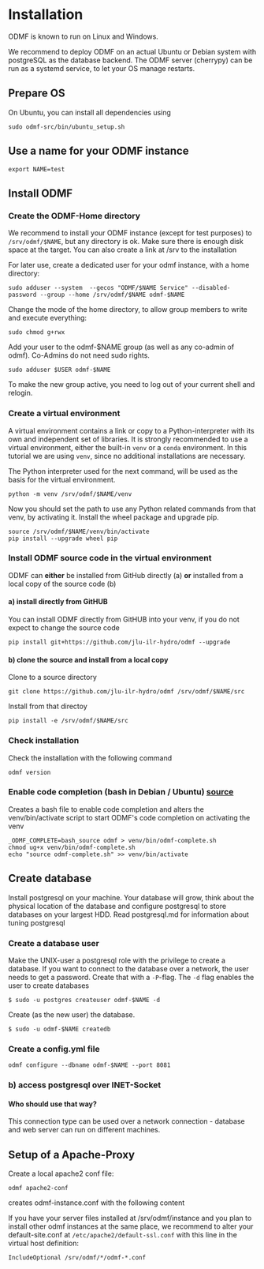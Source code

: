 # Installation

ODMF is known to run on Linux and Windows.  

We recommend to deploy ODMF on an actual Ubuntu or Debian system with postgreSQL as the 
database backend. The ODMF server (cherrypy) can be run as a systemd service, 
to let your OS manage restarts.

## Prepare OS

On Ubuntu, you can install all dependencies using 

    sudo odmf-src/bin/ubuntu_setup.sh

## Use a name for your ODMF instance

    export NAME=test

## Install ODMF

### Create the ODMF-Home directory

We recommend to install your ODMF instance (except for test purposes) to `/srv/odmf/$NAME`, but any directory is ok.
Make sure there is enough disk space at the target. You can also create a link at /srv to the installation

For later use, create a dedicated user for your odmf instance, with a home directory:

    sudo adduser --system  --gecos "ODMF/$NAME Service" --disabled-password --group --home /srv/odmf/$NAME odmf-$NAME

Change the mode of the home directory, to allow group members to write and execute everything:

    sudo chmod g+rwx 
    
Add your user to the odmf-$NAME group (as well as any co-admin of odmf). Co-Admins do not need sudo rights.

    sudo adduser $USER odmf-$NAME

To make the new group active, you need to log out of your current shell and relogin.

### Create a virtual environment

A virtual environment contains a link or copy to a Python-interpreter with its
own and independent set of libraries. It is strongly recommended to use a virtual
environment, either the built-in `venv` or a `conda` environment. In this tutorial 
we are using `venv`, since no additional installations are necessary.

The Python interpreter used for the next command, will be used as the basis for the virtual 
environment.

    python -m venv /srv/odmf/$NAME/venv

Now you should set the path to use any Python related commands from that venv, by activating it. Install the
wheel package and upgrade pip.

    source /srv/odmf/$NAME/venv/bin/activate
    pip install --upgrade wheel pip

### Install ODMF source code in the virtual environment

ODMF can **either** be installed from GitHub directly (a) **or** installed from a local copy of the source code (b)

#### a) install directly from GitHUB

You can install ODMF directly from GitHUB into your venv, if you do not expect to change the source code

    pip install git+https://github.com/jlu-ilr-hydro/odmf --upgrade

#### b) clone the source and install from a local copy

Clone to a source directory

    git clone https://github.com/jlu-ilr-hydro/odmf /srv/odmf/$NAME/src

Install from that directoy
  
    pip install -e /srv/odmf/$NAME/src

### Check installation

Check the installation with the following command

    odmf version

### Enable code completion (bash in Debian / Ubuntu) [source](https://click.palletsprojects.com/en/8.0.x/shell-completion/)

Creates a bash file to enable code completion and alters the venv/bin/activate script to start ODMF's code completion
on activating the venv

    _ODMF_COMPLETE=bash_source odmf > venv/bin/odmf-complete.sh
    chmod ug+x venv/bin/odmf-complete.sh
    echo "source odmf-complete.sh" >> venv/bin/activate


## Create database

Install postgresql on your machine. Your database will grow, think about the physical location of the database 
and configure postgresql to store databases on your largest HDD. Read postgresql.md for information about tuning postgresql 

### Create a database user 

Make the UNIX-user a postgresql role with the privilege to create a database. If you want to connect to the database
over a network, the user needs to get a password. Create that with a `-P`-flag.
The `-d` flag enables the user to create databases

    $ sudo -u postgres createuser odmf-$NAME -d

Create (as the new user) the database. 

    $ sudo -u odmf-$NAME createdb

### Create a config.yml file

    odmf configure --dbname odmf-$NAME --port 8081

### b) access postgresql over INET-Socket

#### Who should use that way?

This connection type can be used over a network connection - database and web server can run on different
machines.




## Setup of a Apache-Proxy

Create a local apache2 conf file:

    odmf apache2-conf

creates odmf-instance.conf with the following content

If you have your server files installed at /srv/odmf/instance and you plan to install
other odmf instances at the same place, we recommend to alter your default-site.conf
at `/etc/apache2/default-ssl.conf` with this line in the virtual host definition:

    IncludeOptional /srv/odmf/*/odmf-*.conf

